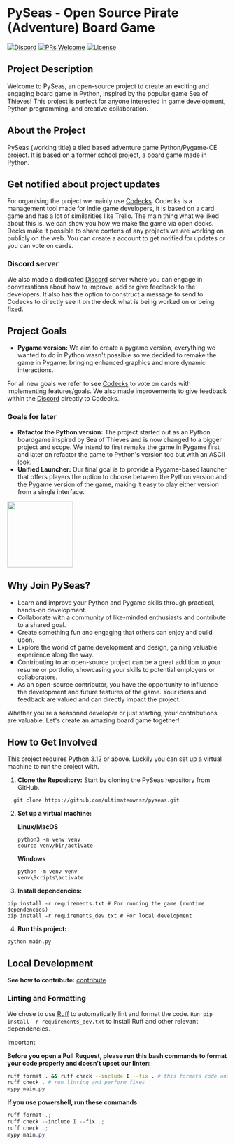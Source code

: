 # PySeas - Open Source Pirate (Adventure) Board Game

[![Discord](https://discord.com/api/guilds/1272287320934056066/widget.png)]()
[![PRs Welcome](https://img.shields.io/badge/PRs-welcome-brightgreen.svg?style=flat-square)](https://www.freecodecamp.org/news/how-to-make-your-first-pull-request-on-github-3/)
[![License](https://img.shields.io/github/license/ultimateownsz/pyseas)](https://github.com/ultimateownsz/PySeas/blob/main/LICENSE)

## Project Description

Welcome to PySeas, an open-source project to create an exciting and engaging board game in Python, inspired by the popular game Sea of Thieves! This project is perfect for anyone interested in game development, Python programming, and creative collaboration.

## About the Project

PySeas {working title} a tiled based adventure game Python/Pygame-CE project. It is based on a former school project, a board game made in Python.

## Get notified about project updates
For organising the project we mainly use [Codecks](https://open.codecks.io/pyseas). Codecks is a management tool made for indie game developers, it is based on a card game and has a lot of similarities like Trello. The main thing what we liked about this is, we can show you how we make the game via open decks. Decks make it possible to share contens of any projects we are working on publicly on the web. You can create a account to get notified for updates or you can vote on cards.

### Discord server
We also made a dedicated [Discord](https://discord.gg/MZ5MHqDnGW) server where you can engage in conversations about how to improve, add or give feedback to the developers. It also has the option to construct a message to send to Codecks to directly see it on the deck what is being worked on or being fixed.

## Project Goals
- **Pygame version:** We aim to create a pygame version, everything we wanted to do in Python wasn't possible so we decided to remake the game in Pygame: bringing enhanced graphics and more dynamic interactions.

For all new goals we refer to see [Codecks](https://open.codecks.io/pyseas) to vote on cards with implementing features/goals. We also made improvements to give feedback within the [Discord](https://discord.gg/MZ5MHqDnGW) directly to Codecks..

### Goals for later
- **Refactor the Python version:** The project started out as an Python boardgame inspired by Sea of Thieves and is now changed to a bigger project and scope. We intend to first remake the game in Pygame first and later on refactor the game to Python's version too but with an ASCII look.
- **Unified Launcher:** Our final goal is to provide a Pygame-based launcher that offers players the option to choose between the Python version and the Pygame version of the game, making it easy to play either version from a single interface.
<img src="https://img.itch.zone/aW1nLzE1MDEzOTMwLmdpZg==/347x500/A%2BBsU5.gif" style="width: 150px; height: 150px;" />

## Why Join PySeas?

- Learn and improve your Python and Pygame skills through practical, hands-on development.
- Collaborate with a community of like-minded enthusiasts and contribute to a shared goal.
- Create something fun and engaging that others can enjoy and build upon.
- Explore the world of game development and design, gaining valuable experience along the way.
- Contributing to an open-source project can be a great addition to your resume or portfolio, showcasing your skills to potential employers or collaborators.
- As an open-source contributor, you have the opportunity to influence the development and future features of the game. Your ideas and feedback are valued and can directly impact the project.

Whether you're a seasoned developer or just starting, your contributions are valuable. Let's create an amazing board game together!

## How to Get Involved

This project requires Python 3.12 or above. Luckily you can set up a virtual machine to run the project with.

1. **Clone the Repository:** Start by cloning the PySeas repository from GitHub.
```
  git clone https://github.com/ultimateownsz/pyseas.git
```
2. **Set up a virtual machine:** 

   **Linux/MacOS**
    ```
    python3 -m venv venv
    source venv/bin/activate
    ```
   **Windows**
    ```
    python -m venv venv
    venv\Scripts\activate
    ```

4. **Install dependencies:**
```
pip install -r requirements.txt # For running the game (runtime dependencies)
pip install -r requirements_dev.txt # For local development
```
4. **Run this project:**
```
python main.py
```

## Local Development
**See how to contribute:** [contribute](./CONTRIBUTING.md)

### Linting and Formatting
We chose to use [Ruff](https://docs.astral.sh/ruff/) to automatically lint and format the code. `Run pip install -r requirements_dev.txt` to install Ruff and other relevant dependencies.

> [!IMPORTANT]
> **Before you open a Pull Request, please run this bash commands to format your code properly and doesn't upset our linter:**
>
> 
> ```sh
> ruff format . && ruff check --include I --fix . # this formats code and sort imports
> ruff check . # run linting and perform fixes
> mypy main.py
> ```
>
> **If you use powershell, run these commands:**
>
> ```powershell
> ruff format .;
> ruff check --include I --fix .;
> ruff check .;
> mypy main.py
> ```
